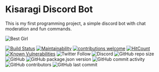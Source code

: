 # Kisaragi Discord Bot
This is my first programming project, a simple discord bot with chat moderation and fun commands. 

![Best Girl](https://encrypted-tbn0.gstatic.com/images?q=tbn:ANd9GcQOYUG9u3l8feN4qP9O7yuGfFxCBVGJSaLC_zstsh3vwknFIoqf)

[![Build Status](https://travis-ci.com/Tenpi/Kisaragi.svg?branch=master)](https://travis-ci.com/Tenpi/Kisaragi)
[![Maintainability](https://api.codeclimate.com/v1/badges/186c85ba023ef996a443/maintainability)](https://codeclimate.com/github/Tenpi/Kisaragi/maintainability)
[![contributions welcome](https://img.shields.io/badge/contributions-welcome-brightgreen.svg?style=flat)](https://github.com/dwyl/esta/issues)
[![HitCount](http://hits.dwyl.io/tenpi/kisaragi.svg)](http://hits.dwyl.io/tenpi/kisaragi)
[![Known Vulnerabilities](https://snyk.io/test/github/tenpi/kisaragi/badge.svg)](https://snyk.io/test/github/tenpi/kisaragi)
![Twitter Follow](https://img.shields.io/twitter/follow/tenpimusic?label=Follow&style=social)
![Discord](https://img.shields.io/discord/578604087763795970?label=Discord&logo=data%3Aimage%2Fpng%3Bbase64%2CiVBORw0KGgoAAAANSUhEUgAAAOMAAADeCAMAAAD4tEcNAAAAaVBMVEX%2F%2F%2F9yidpshNmzvupthdnFzu%2Bls%2BZvh9logdhpgthlf9dkftfx8%2FuHmt%2BClt7Cy%2B73%2BP2drOSUpeLh5fbc4fXo6%2Fh6j9zZ3vS6xOx%2Bk92RouHq7fmMnuDK0vC4wuvP1vGptueaqeNYddUS94%2BGAAAIj0lEQVR4nO2da7dzPBCGiVQOSqmWaunh%2Ff8%2F8tWqPoqEbklY1txr7U9bcMlpkplMLQsEAoFAIBAIBAKBQCAQSKDjrdjMqeJ21Mq33eWcMzSvGOf5bquJ8PigiNhLEEH0oaU2XW8ZgJWId1dOGNtobqyWUKK4Km98SZVYifBUJWK6qHZai3gHdYgxXSJiCcmUNdeQLBOxhLRVMUZ4bhahkKsGMeZzk0jE1bTWfLnVWLbWvQrE45KrsaxIFWads7TJ%2F1vopIAxW%2BqgWon40xG3y26qtk3DyYwpmxtiQDSezLhbdncsO%2BRtMuN18Yy7yYwLH1ZLRgcYgREYlyJgBEZgXI6AERiBcTkCRmAExuUIGIERGJcjYARGRYyEYKnDpPz3NIfKrIyEIMpZ9nB9CQTO3ChgHmV%2FJp2PkSCePE7xy98S2sL3J1n1lHgXJfxvUVwzMZaA2fXtxA43e0kVkcz5uGSOp%2BAvmLMwEmo7l3fp29lDtau97JkYP4P6GEJlJ6xoCObkc7W1vSY%2Fh8nMwEi4XzuSji5h%2BNUvEaMUBXv37lxPu1LOPTpniFKGStSy1v1%2FvqfU%2FzGkyzhjSVgHeBUBL2sLceJH1yI99nhCw2O6iwJEEcEMOx%2B%2F%2FuE3StOMLKkrZJdQjCiJikEPaHg47UtOxqIPZZr84Ng1y0hYHX%2BwI5yy8%2BYivXNTByfj1Ht8CuzY6Ko0ykjzd0XcbI%2Ftb7%2B66Y9O4nluXWqb0%2BUxErZ5v2vwn1%2F8LQ4hdqn3CUXZjJxHDDLWoQeR545vol0ViV334O24J5tjxNHr6kNynRpKkgb3nx5tjrEK6TpdJz%2Bv1MGtOna4LEbyqsZ4ejhQpUN1o%2FuYaERjjIpCLFsaFeNlipHkCoh6FI0YWk0xcoXB602NCQ82xFivAtVLtrw2y4g2CnB6dRs2XA0xMlXjaVfDWyBmGLGi4Pzexw9OH2YY%2BfQIUqGGo9mNMOobcZ4KhhqrEUYlUetCDcYIG2FUcvpAqHBoZDXBqCIwX6bzwKhjglHf5FipGKhIE4waJ8eXwoGR1QCjLnP8nwYaqwFGBWH5A9rI38AAo95R9amtfIdOPyNJFFAMSL740M%2BIpz9h4ivoZ6SaVsdNxdLGqp2REAUMg5qXEZ%2BlhY%2FXc%2BC7skNfh3ue5feBZAZ72eyhnVE6c2zP%2FOlMxYwUgivi7Om%2FI5gn0ia%2Fk5k62hllhw%2FTjxuR8P6T0adP%2Bgjiyd5UuojUzyguGDc9pSjquWLjNe7EZS1CHDShn5GIu2MrOUQPwuW7dmS7CecZGZHYv9EqR1Dnivz7xWVrtJPkJXQzMvGA2HYEd0ani9e6mSf2J8gORetmpEJjNW3PaZ31SaduJC8rW19pZpQYq51inRQpnUlPtkqTbLNqZpRYAF1vDG%2BtpTsbbjLzXmIFaGaU3P7RZWy1607%2BCFkyHMlb6GYUW2lu58O367GzYpLVo8TvoZmRikfCzojSqaVOa5b1R4mlo5nRExfreA47iW46WxiSyVYWGqCXkWBJuaRVTbTdrsPO%2FCiLeWnfzhijbEtu8z1B9gwobssSkmY0yudilPrkvscUr2sRfVu0RGxPPCWODNDLKOtAzwjrxtDK%2B%2Fw%2Bx0ZmPtLzEca9hmZG0dK30japI95IL6JlHXD9GXCnu7Yk3mTVyyixyOuyFGGMuC%2BcY1zKyisYfww5FMQTpF7GERmIUse9SxPChoXjOiPCJMV7c3oZ9W%2BR%2F9NFaARobquaPVZNiVdXmucOg4zWPIx96wR91DMx9qwTYiUBrJbT%2FVbzjKu9a6EdmR6scyM9g5lw%2B9E8o3X9L5o23KZB7%2BaV0CifgdHaeVOi5g%2B%2B158AWBiLpHlc7a%2BwG0d8%2F7eU05uA06z%2FrsJdK72MWLC2uiSMUOL82mQvDkOEC9Yy4k0rzfsATHT7q%2Fc8xOr%2Fkta%2FyDkiiAjq%2FyR2QereQxY6YrYPTmzCPP80Jph%2Bu8k9VH4V4TfbtPcMDDJKvE3H%2FfNQKkHc3p9kzsVtes%2Fo60rWMytW2szqm%2Btf%2FFa6OPbTPUcwojyLTre41XK3cXE%2FE87w61MEYt%2FcSVKLZuJzZBsecb3h8WyIlBE78fN9FD32eZAQStH73DxJZE3anTs%2Bp3xGIB5ZDq1tqafw%2B685F2Ax4iUYCvQyEofMhCOPPP1B4xa2qCueBs9gmzoXEPQbqeNTYgscrIdsMWcfbMLznrHz8cNR5r7E%2F6k%2F5iC9ubOBhAftXTrJvN0j3g713WTjjpebPI9MGI6ah5Bv0hG%2Fq2ZUWniL2NiUD4bPlWNGM7eoUgFcxp8Mf5dmr%2FE5jDdRxn8obD7Pw3PGZzjxH2InjLBo8vCTchpFv6VgmSvvSmv601pqATmCtAsYgREYlyNgBEZgXI6AERiBcTkCRmAExuUIGIERGJcjYBwl2ZE1jTK6hzzPb1ySYPQPFitgnOe3Skmejk0YrIBxpt%2Bc5eFhZIZrBYyS0yM6hQorHue5UsE4KnmmcpGHZV1GuT9UMM7zk%2Byvc07bZMT3VcE4nP1Mi16HDsIRkEoY01kq8v3q%2FnDqNyWZX%2FI5eiQJ3g83kHvNGkxEpEn16ZG9%2Fhikp4ofwxeU6HOaK9IeS%2FbSaYYu%2Be885F36dFWM1tU8ZCP9kPTpyhit4uffDpmsRsCO5hjdWpdRgV0q1UwHdhNb6AoZy4%2BZ8Ik%2F0%2FSbvvK6ii10pYylNRBhihA2Ja8ZGBuL4kQVMz4fVTh315Cir1hKkYWunnFGbftXeatitMLeDZB1MZbGa49dtzZGa9%2B10FfHaLkdk2d9jF3TeYWMHZNnjYxtk2eVjNalme1kpYxWmOHVM1rWGa2fsbEBsl5Gy%2BHrZ7R27zlkzYxWWs0hq2a0jq8V5boZK5%2FPyhlf7pDVM5aLrfUzWndp1u%2BV6Hqf%2Bw0MyGB2NBAIBAKBQCAQCAQCgUBL1%2F%2Byj5lD%2BBe3eAAAAABJRU5ErkJggg%3D%3D&style=social)
![GitHub repo size](https://img.shields.io/github/repo-size/tenpi/kisaragi)
![GitHub](https://img.shields.io/github/license/tenpi/kisaragi)
![GitHub package.json version](https://img.shields.io/github/package-json/v/tenpi/kisaragi)
![GitHub commit activity](https://img.shields.io/github/commit-activity/m/tenpi/kisaragi)
![GitHub contributors](https://img.shields.io/github/contributors/tenpi/kisaragi)
![GitHub last commit](https://img.shields.io/github/last-commit/tenpi/kisaragi)
